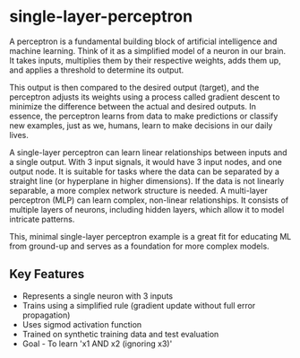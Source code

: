 # single-layer-perceptron
A perceptron is a fundamental building block of artificial intelligence and machine learning.
Think of it as a simplified model of a neuron in our brain. It takes inputs, multiplies them by their respective weights, adds them up, and applies a threshold to determine its output.

This output is then compared to the desired output (target), and the perceptron adjusts its weights using a process called gradient descent to minimize the difference between the actual and desired outputs. In essence, the perceptron learns from data to make predictions or classify new examples, just as we, humans, learn to make decisions in our daily lives.

A single-layer perceptron can learn linear relationships between inputs and a single output. With 3 input signals, it would have 3 input nodes, and one output node. It is suitable for tasks where the data can be separated by a straight line (or hyperplane in higher dimensions). If the data is not linearly separable, a more complex network structure is needed. A multi-layer perceptron (MLP) can learn complex, non-linear relationships. It consists of multiple layers of neurons, including hidden layers, which allow it to model intricate patterns.

This, minimal single-layer perceptron example is a great fit for educating ML from ground-up and serves as a foundation for more complex models.

## Key Features
- Represents a single neuron with 3 inputs
- Trains using a simplified rule (gradient update without full error propagation)
- Uses sigmod activation function
- Trained on synthetic training data and test evaluation
- Goal - To learn 'x1 AND x2 (ignoring x3)'


